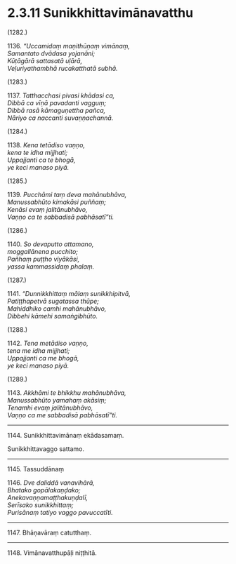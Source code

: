 

# 2.3.11 Sunikkhittavimānavatthu




(1282.)

1136\. _“Uccamidaṃ maṇithūṇaṃ vimānaṃ,_  
_Samantato dvādasa yojanāni;_  
_Kūṭāgārā sattasatā uḷārā,_  
_Veḷuriyathambhā rucakatthatā subhā._  


(1283.)

1137\. _Tatthacchasi pivasi khādasi ca,_  
_Dibbā ca vīṇā pavadanti vagguṃ;_  
_Dibbā rasā kāmaguṇettha pañca,_  
_Nāriyo ca naccanti suvaṇṇachannā._  


(1284.)

1138\. _Kena tetādiso vaṇṇo,_  
_kena te idha mijjhati;_  
_Uppajjanti ca te bhogā,_  
_ye keci manaso piyā._  


(1285.)

1139\. _Pucchāmi taṃ deva mahānubhāva,_  
_Manussabhūto kimakāsi puññaṃ;_  
_Kenāsi evaṃ jalitānubhāvo,_  
_Vaṇṇo ca te sabbadisā pabhāsatī”ti._  


(1286.)

1140\. _So devaputto attamano,_  
_moggallānena pucchito;_  
_Pañhaṃ puṭṭho viyākāsi,_  
_yassa kammassidaṃ phalaṃ._  


(1287.)

1141\. _“Dunnikkhittaṃ mālaṃ sunikkhipitvā,_  
_Patiṭṭhapetvā sugatassa thūpe;_  
_Mahiddhiko camhi mahānubhāvo,_  
_Dibbehi kāmehi samaṅgibhūto._  


(1288.)

1142\. _Tena metādiso vaṇṇo,_  
_tena me idha mijjhati;_  
_Uppajjanti ca me bhogā,_  
_ye keci manaso piyā._  


(1289.)

1143\. _Akkhāmi te bhikkhu mahānubhāva,_  
_Manussabhūto yamahaṃ akāsiṃ;_  
_Tenamhi evaṃ jalitānubhāvo,_  
_Vaṇṇo ca me sabbadisā pabhāsatī”ti._  


---

1144\. Sunikkhittavimānaṃ ekādasamaṃ.

  
Sunikkhittavaggo sattamo.



---

1145\. Tassuddānaṃ



1146\. _Dve daliddā vanavihārā,_  
_Bhatako gopālakaṇḍako;_  
_Anekavaṇṇamaṭṭhakuṇḍalī,_  
_Serīsako sunikkhittaṃ;_  
_Purisānaṃ tatiyo vaggo pavuccatīti._  


---

1147\. Bhāṇavāraṃ catutthaṃ.



---

1148\. Vimānavatthupāḷi niṭṭhitā.






